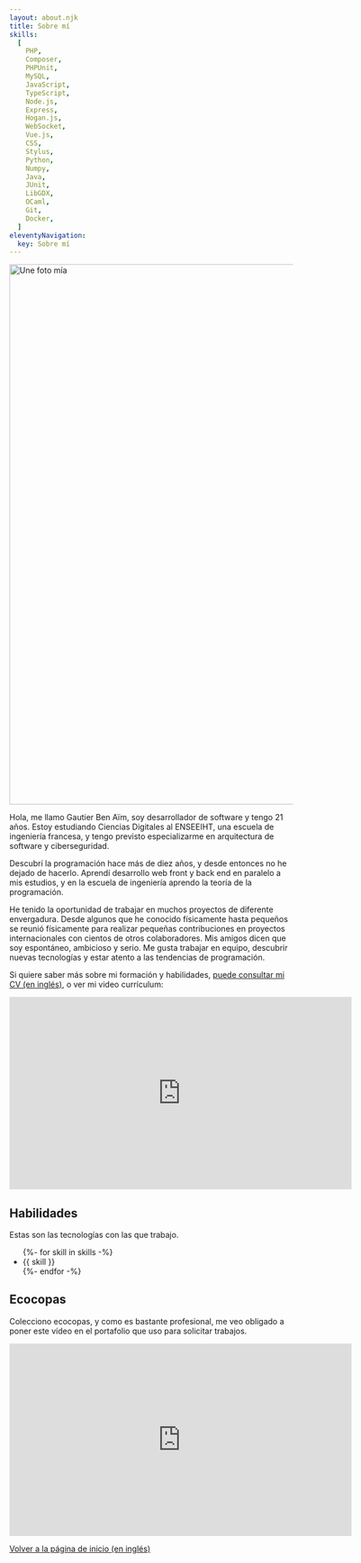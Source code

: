 ```yaml
---
layout: about.njk
title: Sobre mí
skills:
  [
    PHP,
    Composer,
    PHPUnit,
    MySQL,
    JavaScript,
    TypeScript,
    Node.js,
    Express,
    Hogan.js,
    WebSocket,
    Vue.js,
    CSS,
    Stylus,
    Python,
    Numpy,
    Java,
    JUnit,
    LibGDX,
    OCaml,
    Git,
    Docker,
  ]
eleventyNavigation:
  key: Sobre mí
---
```


<div class="illustrated-text">
<img src="url:~/resources/me.jpg?as=webp" width="960" height="960" alt="Une foto mía" class="illustration">

Hola, me llamo Gautier Ben Aïm, soy desarrollador de software y tengo 21 años.
Estoy estudiando Ciencias Digitales al ENSEEIHT, una escuela de ingeniería francesa,
y tengo previsto especializarme en arquitectura de software y ciberseguridad.

Descubrí la programación hace más de diez años, y desde entonces no he dejado de hacerlo.
Aprendí desarrollo web front y back end en paralelo a mis estudios,
y en la escuela de ingeniería aprendo la teoría de la programación.

He tenido la oportunidad de trabajar en muchos proyectos de diferente envergadura. Desde algunos que he conocido físicamente hasta pequeños
se reunió físicamente para realizar pequeñas contribuciones en proyectos internacionales con cientos de otros colaboradores.
Mis amigos dicen que soy espontáneo, ambicioso y serio. Me gusta trabajar en equipo,
descubrir nuevas tecnologías y estar atento a las tendencias de programación.

Si quiere saber más sobre mi formación y habilidades, [puede consultar mi CV (en inglés)](<{{'/about/resume'|localizeurl('en')}}>), o ver mi video currículum:

</div>

<p><iframe width="608" height="342" src="https://www.youtube-nocookie.com/embed/RFF_OPBY5FU" title="YouTube video player" frameborder="0" allow="accelerometer; autoplay; clipboard-write; encrypted-media; gyroscope; picture-in-picture" allowfullscreen></iframe></p>

## Habilidades

Estas son las tecnologías con las que trabajo.

<ul class="tag-list">
  {%- for skill in skills -%}
    <li class="tag">
      <span class="span">{{ skill }}</span></li>
  {%- endfor -%}
</ul>

## Ecocopas

Colecciono ecocopas, y como es bastante profesional, me veo obligado a poner este vídeo en el portafolio que uso para solicitar trabajos.

<p><iframe width="608" height="342" src="https://www.youtube-nocookie.com/embed/qjBeB8eT6Z0" title="YouTube video player" frameborder="0" allow="accelerometer; autoplay; clipboard-write; encrypted-media; gyroscope; picture-in-picture" allowfullscreen></iframe></p>

<a href="{{ '/' | localizeurl('en') }}">Volver a la página de inicio (en inglés)</a>
